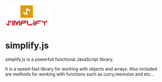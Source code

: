 ![alt text](logo.png)
# simplify.js                
simplify.js is a powerfull functional JavaScript library.

It is a speed-fast library for working with objects and arrays.
Also included are methods for working with functions such as curry,memoize and etc...





